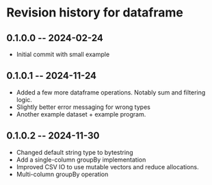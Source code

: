 # Revision history for dataframe

## 0.1.0.0 -- 2024-02-24

* Initial commit with small example

## 0.1.0.1 -- 2024-11-24

* Added a few more dataframe operations. Notably sum and filtering logic.
* Slightly better error messaging for wrong types
* Another example dataset + example program.

## 0.1.0.2 -- 2024-11-30

* Changed default string type to bytestring
* Add a single-column groupBy implementation
* Improved CSV IO to use mutable vectors and reduce allocations.
* Multi-column groupBy operation
